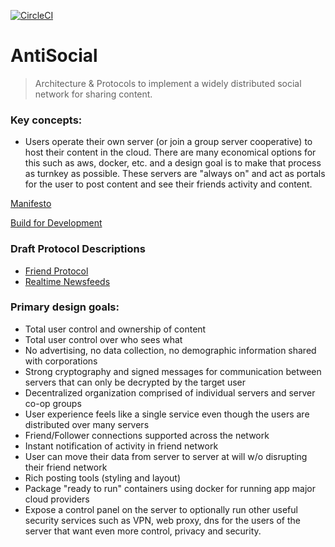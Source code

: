 [![CircleCI](https://circleci.com/gh/mediapolis/digitopia-social.svg?style=svg&circle-token=49210d6a4129ef34759580c5288383f49f57528b)](https://circleci.com/gh/mediapolis/digitopia-social)

# AntiSocial

> Architecture & Protocols to implement a widely distributed social network for sharing content.

### Key concepts:

- Users operate their own server (or join a group server cooperative) to host their content in the cloud. There are many economical options for this such as aws, docker, etc. and a design goal is to make that process as turnkey as possible. These servers are "always on" and act as portals for the user to post content and see their friends activity and content.

[Manifesto](https://github.com/antiSocialNet/antiSocial/blob/master/README-manifesto.md)

[Build for Development](https://github.com/antiSocialNet/antiSocial/blob/master/README-development.md)

### Draft Protocol Descriptions
* [Friend Protocol ](https://github.com/antiSocialNet/antiSocial/blob/master/README-friends.md)
* [Realtime Newsfeeds](https://github.com/antiSocialNet/antiSocial/blob/master/README-pushfeeds.md)

### Primary design goals:

- Total user control and ownership of content
- Total user control over who sees what
- No advertising, no data collection, no demographic information shared with corporations
- Strong cryptography and signed messages for communication between servers that can only be decrypted by the target user
- Decentralized organization comprised of individual servers and server co-op groups
- User experience feels like a single service even though the users are distributed over many servers
- Friend/Follower connections supported across the network
- Instant notification of activity in friend network
- User can move their data from server to server at will w/o disrupting their friend network
- Rich posting tools (styling and layout)
- Package "ready to run" containers using docker for running app major cloud providers
- Expose a control panel on the server to optionally run other useful security services such as VPN, web proxy, dns for the users of the server that want even more control, privacy and security.
